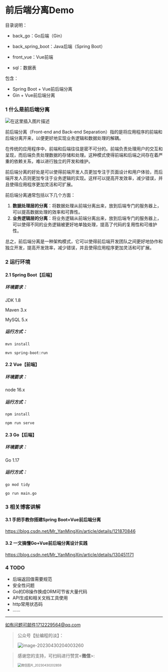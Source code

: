 # 前后端分离Demo

目录说明：

- back_go：Go后端（Gin）

- back_spring_boot：Java后端（Spring Boot）

- front_vue：Vue前端

- sql：数据表

包含：

- Spring Boot + Vue前后端分离
- Gin + Vue前后端分离

### 1 什么是前后端分离

![在这里插入图片描述](https://img-blog.csdnimg.cn/c9af4e146e694d4a949efef38c221acf.png)

前后端分离（Front-end and Back-end Separation）指的是将应用程序的前端和后端分离开来，以便更好地实现业务逻辑和数据处理的解耦。

在传统的应用程序中，前端和后端往往是密不可分的。前端负责处理用户的交互和呈现，而后端负责处理数据的存储和处理。这种模式使得前端和后端之间存在着严重的依赖关系，难以进行独立的开发和维护。

前后端分离的好处是可以使得前端开发人员更加专注于页面设计和用户体验，而后端开发人员则更加专注于业务逻辑的实现。这样可以提高开发效率，减少错误，并且使得应用程序更加灵活和可扩展。

前后端分离通常包括以下几个方面：

1. **数据处理层的分离**：将数据处理从前端分离出来，放到后端专门的服务器上，可以提高数据处理的效率和可靠性。
2. **业务逻辑层的分离**：将业务逻辑从前端分离出来，放到后端专门的服务器上，可以使得不同的业务逻辑被更好地单独处理，提高了代码的复用性和可维护性。

总之，前后端分离是一种架构模式，它可以使得前后端开发团队之间更好地协作和独立开发，提高开发效率，减少错误，并且使得应用程序更加灵活和可扩展。

### 2 运行环境

#### 2.1 Spring Boot【后端】

##### 环境要求：

JDK 1.8

Maven 3.x

MySQL 5.x

##### 运行方式：

```shell
mvn install

mvn spring-boot:run
```

#### 2.2 Vue【前端】

##### 环境要求：

node 16.x

##### 运行方式：

```shell
npm install

npm run serve
```

#### 2.3 Go【后端】

##### 环境要求：

Go 1.17

##### 运行方式：

```shell
go mod tidy

go run main.go
```

### 3 相关博客讲解

#### 3.1 手把手教你搭建Spring Boot+Vue前后端分离

https://blog.csdn.net/Mr_YanMingXin/article/details/121870846

#### 3.2 一文搞懂Go+Vue前后端分离设计实践

https://blog.csdn.net/Mr_YanMingXin/article/details/130451171

### 4 TODO

- 后端返回值需要规范
- 安全性问题
- Go的DB操作换成ORM可节省大量代码
- API生成和相关文档工具使用
- http常用状态码
- ......

---

如有问题可邮件1712229564@qq.com

> 公众号【扯编程的淡】：
>
> ![image-20230430204003260](https://img-blog.csdnimg.cn/56b9c71cee5443048fa4b98ba8d98e82.png?x-oss-process=image/watermark,type_d3F5LXplbmhlaQ,shadow_50,text_Q1NETiBATXJfWWFuTWluZ1hpbg==,size_20,color_FFFFFF,t_70,g_se,x_16)

> 感谢您的支持，可扫码进行赞赏<**微信**>:
>
> <img src="https://img-blog.csdnimg.cn/8233dee0e742434e8e1a1684004a7f4e.png" alt="微信图片_20230430202859" style="zoom: 70%;" />

